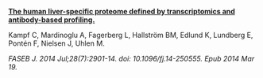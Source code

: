 [**The human liver-specific proteome defined by transcriptomics and antibody-based profiling.**](https://www.ncbi.nlm.nih.gov/pubmed/24648543)

Kampf C, Mardinoglu A, Fagerberg L, Hallström BM, Edlund K, Lundberg E, Pontén F, Nielsen J, Uhlen M.

*FASEB J. 2014 Jul;28(7):2901-14. doi: 10.1096/fj.14-250555. Epub 2014 Mar 19.*
